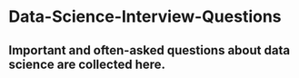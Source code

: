 # Data-Science-Interview-Questions


## Important and often-asked questions about data science are collected here.
